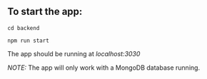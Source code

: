 ## To start the app:

`cd backend`

`npm run start`

The app should be running at *localhost:3030*

*NOTE:* The app will only work with a MongoDB database running.
